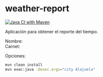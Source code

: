 weather-report
==============
[![Java CI with Maven](https://github.com/Gerson2102/weather-report/actions/workflows/maven.yml/badge.svg)](https://github.com/Gerson2102/weather-report/actions/workflows/maven.yml)

Aplicación para obtener el reporte del tiempo.

Nombre:  
Carnet:

Opciones:

```bash
mvn clean install
mvn exec:java -Dexec.args="city Alajuela"
```